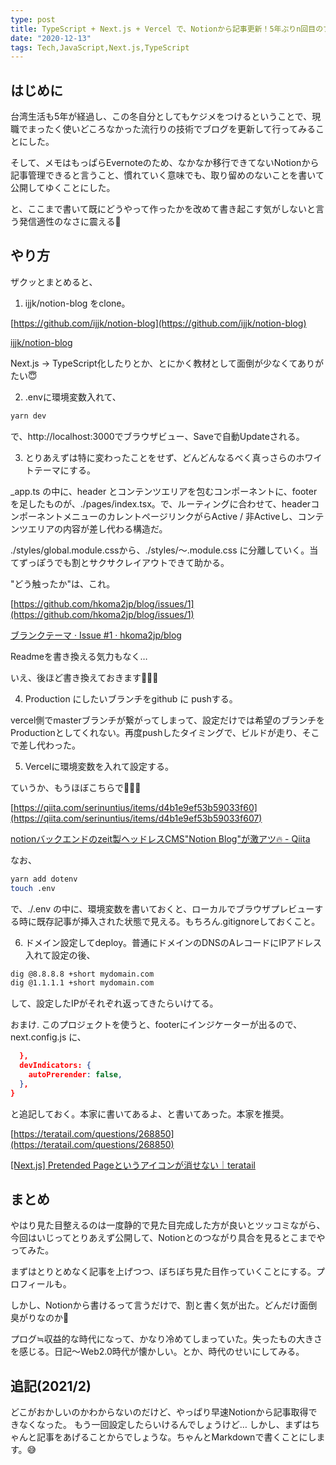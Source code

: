 ```yaml
---
type: post
title: TypeScript + Next.js + Vercel で、Notionから記事更新！5年ぶりn回目のブログ作ってみたけど
date: "2020-12-13"
tags: Tech,JavaScript,Next.js,TypeScript
---
```


<!-- # TypeScript + Next.js + Vercel で、Notionから記事更新！5年ぶりn回目のブログ作ってみたけど-->

## はじめに

台湾生活も5年が経過し、この冬自分としてもケジメをつけるということで、現職でまったく使いどころなかった流行りの技術でブログを更新して行ってみることにした。

そして、メモはもっぱらEvernoteのため、なかなか移行できてないNotionから記事管理できると言うこと、慣れていく意味でも、取り留めのないことを書いて公開してゆくことにした。

と、ここまで書いて既にどうやって作ったかを改めて書き起こす気がしないと言う発信適性のなさに震える🤔

## やり方

ザクッとまとめると、

1. ijjk/notion-blog をclone。

[https://github.com/ijjk/notion-blog](https://github.com/ijjk/notion-blog)

[ijjk/notion-blog](https://github.com/ijjk/notion-blog)

Next.js → TypeScript化したりとか、とにかく教材として面倒が少なくてありがたい😇

2. .envに環境変数入れて、

```bash
yarn dev
```

で、http://localhost:3000でブラウザビュー、Saveで自動Updateされる。

3. とりあえずは特に変わったことをせず、どんどんなるべく真っさらのホワイトテーマにする。

_app.ts の中に、header とコンテンツエリアを包むコンポーネントに、footerを足したものが、./pages/index.tsx。で、ルーティングに合わせて、headerコンポーネントメニューのカレントページリンクがらActive / 非Activeし、コンテンツエリアの内容が差し代わる構造だ。

./styles/global.module.cssから、./styles/〜.module.css に分離していく。当てずっぽうでも割とサクサクレイアウトできて助かる。

"どう触ったか"は、これ。

[https://github.com/hkoma2jp/blog/issues/1](https://github.com/hkoma2jp/blog/issues/1)

[ブランクテーマ · Issue #1 · hkoma2jp/blog](https://github.com/hkoma2jp/blog/issues/1)

Readmeを書き換える気力もなく…

いえ、後ほど書き換えておきます🙇🏻‍♂️

4. Production にしたいブランチをgithub に pushする。

vercel側でmasterブランチが繋がってしまって、設定だけでは希望のブランチをProductionとしてくれない。再度pushしたタイミングで、ビルドが走り、そこで差し代わった。

5. Vercelに環境変数を入れて設定する。

ていうか、もうほぼこちらで🙇🏻‍♂️

[https://qiita.com/serinuntius/items/d4b1e9ef53b59033f60](https://qiita.com/serinuntius/items/d4b1e9ef53b59033f607)

[notionバックエンドのzeit製ヘッドレスCMS"Notion Blog"が激アツ🔥 - Qiita](https://qiita.com/serinuntius/items/d4b1e9ef53b59033f607)

なお、

```bash
yarn add dotenv
touch .env
```

で、./.env の中に、環境変数を書いておくと、ローカルでブラウザプレビューする時に既存記事が挿入された状態で見える。もちろん.gitignoreしておくこと。

6. ドメイン設定してdeploy。普通にドメインのDNSのAレコードにIPアドレス入れて設定の後、

```bash
dig @8.8.8.8 +short mydomain.com
dig @1.1.1.1 +short mydomain.com
```

して、設定したIPがそれぞれ返ってきたらいけてる。

おまけ. このプロジェクトを使うと、footerにインジケーターが出るので、next.config.js に、

```json
  },
  devIndicators: {
    autoPrerender: false,
  },
}
```

と追記しておく。本家に書いてあるよ、と書いてあった。本家を推奨。

[https://teratail.com/questions/268850](https://teratail.com/questions/268850)

[[Next.js] Pretended Pageというアイコンが消せない｜teratail](https://teratail.com/questions/268850)

## まとめ

やはり見た目整えるのは一度静的で見た目完成した方が良いとツッコミながら、今回はいじってとりあえず公開して、Notionとのつながり具合を見るとこまでやってみた。

まずはとりとめなく記事を上げつつ、ぼちぼち見た目作っていくことにする。プロフィールも。

しかし、Notionから書けるって言うだけで、割と書く気が出た。どんだけ面倒臭がりなのか🤔

プログ≒収益的な時代になって、かなり冷めてしまっていた。失ったもの大きさを感じる。日記〜Web2.0時代が懐かしい。とか、時代のせいにしてみる。


## 追記(2021/2)

どこがおかしいのかわからないのだけど、やっぱり早速Notionから記事取得できなくなった。
もう一回設定したらいけるんでしょうけど…
しかし、まずはちゃんと記事をあげることからでしょうな。ちゃんとMarkdownで書くことにします。😅